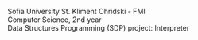 Sofia University St. Kliment Ohridski - FMI <br/>
Computer Science, 2nd year <br/>
Data Structures Programming (SDP) project: Interpreter <br/>
